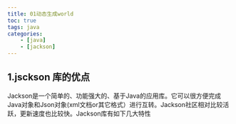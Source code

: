 ```yaml
---
title: 01动态生成world
toc: true
tags: java
categories: 
    - [java]
    - [jackson]
---
```



## 1.jsckson 库的优点
Jackson是一个简单的、功能强大的、基于Java的应用库。它可以很方便完成Java对象和Json对象(xml文档or其它格式）进行互转。Jackson社区相对比较活跃，更新速度也比较快。Jackson库有如下几大特性

<!--more-->


